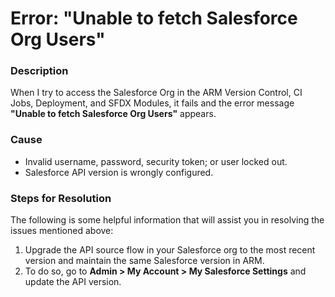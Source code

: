 # Error: "Unable to fetch Salesforce Org Users"

### Description

When I try to access the Salesforce Org in the ARM Version Control, CI Jobs, Deployment, and SFDX Modules, it fails and the error message **"Unable to fetch Salesforce Org Users"** appears.

### Cause

* Invalid username, password, security token; or user locked out.
* Salesforce API version is wrongly configured.

### Steps for Resolution

The following is some helpful information that will assist you in resolving the issues mentioned above:

1. Upgrade the API source flow in your Salesforce org to the most recent version and maintain the same Salesforce version in ARM.
2. To do so, go to **Admin > My Account > My Salesforce Settings** and update the API version.
